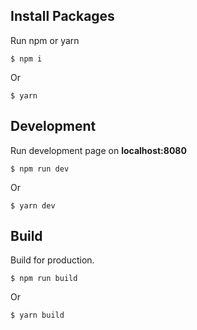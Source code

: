 ## Install Packages

Run npm or yarn

```
$ npm i
```
Or
```
$ yarn
```

## Development

Run development page on **localhost:8080**

```
$ npm run dev
```
Or
```
$ yarn dev
```

## Build

Build for production.

```
$ npm run build
```
Or
```
$ yarn build
```
